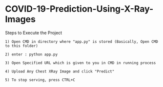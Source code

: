 # COVID-19-Prediction-Using-X-Ray-Images
Steps to Execute the Project
    
    1) Open CMD in directory where "app.py" is stored (Basically, Open CMD to this folder)
    
    2) enter : python app.py
    
    3) Open Specified URL which is given to you in CMD in running process
    
    4) Upload Any Chest XRay Image and click "Predict"
    
    5) To stop serving, press CTRL+C
    
